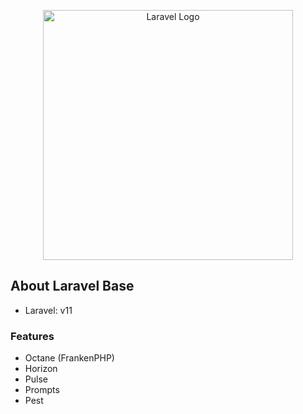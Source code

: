 <p align="center"><a href="https://laravel.com/docs/11.x" target="_blank"><img src="https://raw.githubusercontent.com/laravel/art/master/logo-lockup/5%20SVG/2%20CMYK/1%20Full%20Color/laravel-logolockup-cmyk-red.svg" width="400" alt="Laravel Logo"></a></p>

## About Laravel Base
- Laravel: v11

### Features
- Octane (FrankenPHP)
- Horizon
- Pulse
- Prompts
- Pest
